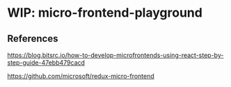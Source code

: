 # WIP: micro-frontend-playground


## References
https://blog.bitsrc.io/how-to-develop-microfrontends-using-react-step-by-step-guide-47ebb479cacd


https://github.com/microsoft/redux-micro-frontend